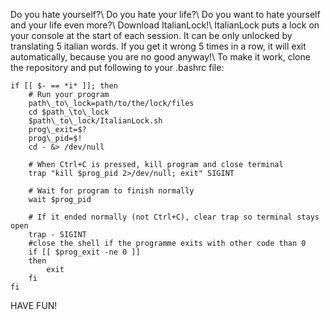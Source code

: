 
Do you hate yourself?\\
Do you hate your life?\\
Do you want to hate yourself and your life even more?\\
Download ItalianLock!\\
ItalianLock puts a lock on your console at the start of each session. It can be only unlocked by translating 5 italian words. If you get it wrong 5 times in a row, it will exit automatically, because you are no good anyway!\\
To make it work, clone the repository and put following to your .bashrc file:
~~~
if [[ $- == *i* ]]; then
    # Run your program
    path\_to\_lock=path/to/the/lock/files
    cd $path_\to\_lock
    $path\_to\_lock/ItalianLock.sh
    prog\_exit=$?
    prog\_pid=$!
    cd - &> /dev/null

    # When Ctrl+C is pressed, kill program and close terminal
    trap "kill $prog_pid 2>/dev/null; exit" SIGINT

    # Wait for program to finish normally
    wait $prog_pid

    # If it ended normally (not Ctrl+C), clear trap so terminal stays open
    trap - SIGINT
    #close the shell if the programme exits with other code than 0
    if [[ $prog_exit -ne 0 ]]
    then
	    exit
    fi
fi
~~~
HAVE FUN!
